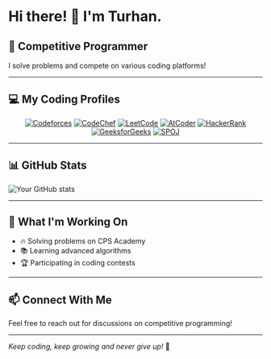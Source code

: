 # Hi there! 👋 I'm Turhan.

## 🚀 Competitive Programmer

I solve problems and compete on various coding platforms!

---

## 💻 My Coding Profiles

<div align="center">

[![Codeforces](https://img.shields.io/badge/Codeforces-445f9d?style=for-the-badge&logo=Codeforces&logoColor=white)](https://codeforces.com/profile/noob_coder_123)
[![CodeChef](https://img.shields.io/badge/CodeChef-%23964B00.svg?style=for-the-badge&logo=CodeChef&logoColor=white)](https://www.codechef.com/users/turhan_sakib_1)
[![LeetCode](https://img.shields.io/badge/LeetCode-000000?style=for-the-badge&logo=LeetCode&logoColor=#d16c06)](https://leetcode.com/u/Turhan_Sakib/)
[![AtCoder](https://img.shields.io/badge/AtCoder-000000?style=for-the-badge&logo=AtCoder&logoColor=white)](https://atcoder.jp/users/Turhan_Sakib)
[![HackerRank](https://img.shields.io/badge/-Hackerrank-2EC866?style=for-the-badge&logo=HackerRank&logoColor=white)](https://www.hackerrank.com/profile/turhansakib)
[![GeeksforGeeks](https://img.shields.io/badge/GeeksforGeeks-gray?style=for-the-badge&logo=geeksforgeeks&logoColor=35914c)](https://www.geeksforgeeks.org/user/nazmussakib340/)
[![SPOJ](https://img.shields.io/badge/SPOJ-blue?style=for-the-badge)](https://www.spoj.com/users/turhan_sakib_1/)

</div>

---

## 📊 GitHub Stats

![Your GitHub stats](https://github-readme-stats.vercel.app/api?username=TurhanSakib&show_icons=true&theme=radical)

---

## 🎯 What I'm Working On

- 🔥 Solving problems on CPS Academy
- 📚 Learning advanced algorithms
- 🏆 Participating in coding contests

---

## 📫 Connect With Me

Feel free to reach out for discussions on competitive programming!

---

*Keep coding, keep growing and never give up!* 💪
